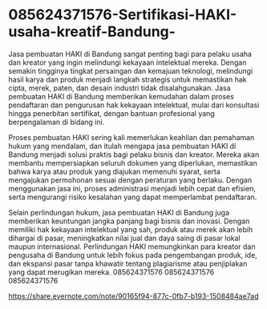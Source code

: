 # 085624371576-Sertifikasi-HAKI-usaha-kreatif-Bandung-
Jasa pembuatan HAKI di Bandung sangat penting bagi para pelaku usaha dan kreator yang ingin melindungi kekayaan intelektual mereka. Dengan semakin tingginya tingkat persaingan dan kemajuan teknologi, melindungi hasil karya dan produk menjadi langkah strategis untuk memastikan hak cipta, merek, paten, dan desain industri tidak disalahgunakan. Jasa pembuatan HAKI di Bandung memberikan kemudahan dalam proses pendaftaran dan pengurusan hak kekayaan intelektual, mulai dari konsultasi hingga penerbitan sertifikat, dengan bantuan profesional yang berpengalaman di bidang ini.

Proses pembuatan HAKI sering kali memerlukan keahlian dan pemahaman hukum yang mendalam, dan itulah mengapa jasa pembuatan HAKI di Bandung menjadi solusi praktis bagi pelaku bisnis dan kreator. Mereka akan membantu mempersiapkan seluruh dokumen yang diperlukan, memastikan bahwa karya atau produk yang diajukan memenuhi syarat, serta mengajukan permohonan sesuai dengan peraturan yang berlaku. Dengan menggunakan jasa ini, proses administrasi menjadi lebih cepat dan efisien, serta mengurangi risiko kesalahan yang dapat memperlambat pendaftaran.

Selain perlindungan hukum, jasa pembuatan HAKI di Bandung juga memberikan keuntungan jangka panjang bagi bisnis dan inovasi. Dengan memiliki hak kekayaan intelektual yang sah, produk atau merek akan lebih dihargai di pasar, meningkatkan nilai jual dan daya saing di pasar lokal maupun internasional. Perlindungan HAKI memungkinkan para kreator dan pengusaha di Bandung untuk lebih fokus pada pengembangan produk, ide, dan ekspansi pasar tanpa khawatir tentang plagiarisme atau penjiplakan yang dapat merugikan mereka.
085624371576
085624371576
085624371576

https://share.evernote.com/note/90165f94-877c-0fb7-b193-1508484ae7ad

